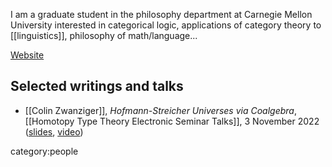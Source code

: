 I am a graduate student in the philosophy department at Carnegie Mellon University interested in categorical logic, applications of category theory to [[linguistics]], philosophy of math/language...

[Website](https://www.colinzwanziger.com)

## Selected writings and talks

* [[Colin Zwanziger]], *Hofmann-Streicher Universes via Coalgebra*, [[Homotopy Type Theory Electronic Seminar Talks]], 3 November 2022 ([slides](https://www.uwo.ca/math/faculty/kapulkin/seminars/hottestfiles/Zwanziger-2022-11-03-HoTTEST.pdf), [video](https://www.youtube.com/watch?v=UG0xwTNUplo))

category:people